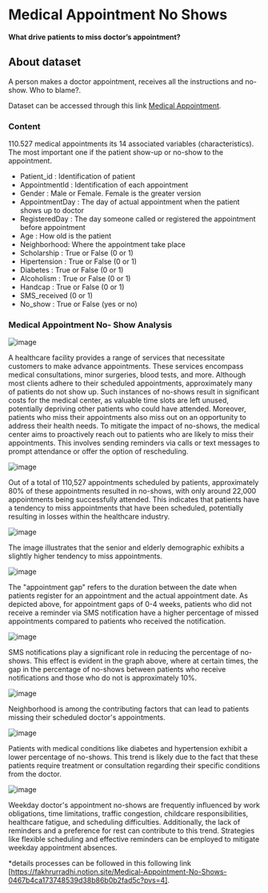 # Medical Appointment No Shows

**What drive patients to miss doctor’s appointment?**

## About dataset

A person makes a doctor appointment, receives all the instructions and no-show. Who to blame?.

Dataset can be accessed through this link [Medical Appointment](https://www.kaggle.com/datasets/joniarroba/noshowappointments).


### Content

110.527 medical appointments its 14 associated variables (characteristics). The most important one if the patient show-up or no-show to the appointment.

- Patient_id : Identification of patient
- AppointmentId : Identification of each appointment
- Gender : Male or Female. Female is the greater version
- AppointmentDay : The day of actual appointment when the patient shows up to doctor
- RegisteredDay : The day someone called  or registered the appointment before appointment
- Age : How old is the patient
- Neighborhood: Where the appointment take place
- Scholarship : True or False (0 or 1)
- Hipertension : True or False (0 or 1)
- Diabetes : True or False (0 or 1)
- Alcoholism : True or False (0 or 1)
- Handcap : True or False (0 or 1)
- SMS_received (0 or 1)
- No_show : True or False (yes or no)

### Medical Appointment No- Show Analysis
![image](https://github.com/MuhammadFakhrurradhi/Power-BI-Medical-Appointment-No-show/assets/131879017/ac8a16a9-c0d4-4cfa-8f2c-f9b1a26d2e9f)

A healthcare facility provides a range of services that necessitate customers to make advance appointments. These services encompass medical consultations, minor surgeries, blood tests, and more. Although most clients adhere to their scheduled appointments, approximately many of patients do not show up. Such instances of no-shows result in significant costs for the medical center, as valuable time slots are left unused, potentially depriving other patients who could have attended. Moreover, patients who miss their appointments also miss out on an opportunity to address their health needs. To mitigate the impact of no-shows, the medical center aims to proactively reach out to patients who are likely to miss their appointments. This involves sending reminders via calls or text messages to prompt attendance or offer the option of rescheduling.

![image](https://github.com/MuhammadFakhrurradhi/Power-BI-Medical-Appointment-No-show/assets/131879017/ddbf5450-1f5b-4a0e-9301-03e182bc5b07)

Out of a total of 110,527 appointments scheduled by patients, approximately 80% of these appointments resulted in no-shows, with only around 22,000 appointments being successfully attended. This indicates that patients have a tendency to miss appointments that have been scheduled, potentially resulting in losses within the healthcare industry.

![image](https://github.com/MuhammadFakhrurradhi/Power-BI-Medical-Appointment-No-show/assets/131879017/410d3412-91c6-424e-b4f0-d24b5ba8f333)

The image illustrates that the senior and elderly demographic exhibits a slightly higher tendency to miss appointments.

![image](https://github.com/MuhammadFakhrurradhi/Power-BI-Medical-Appointment-No-show/assets/131879017/7292522a-df94-4983-87b5-4b26f80c55bf)

The "appointment gap" refers to the duration between the date when patients register for an appointment and the actual appointment date. As depicted above, for appointment gaps of 0-4 weeks, patients who did not receive a reminder via SMS notification have a higher percentage of missed appointments compared to patients who received the notification.

![image](https://github.com/MuhammadFakhrurradhi/Power-BI-Medical-Appointment-No-show/assets/131879017/0ad821d6-826c-41c1-aab6-30bdd5b8056b)

SMS notifications play a significant role in reducing the percentage of no-shows. This effect is evident in the graph above, where at certain times, the gap in the percentage of no-shows between patients who receive notifications and those who do not is approximately 10%.

![image](https://github.com/MuhammadFakhrurradhi/Power-BI-Medical-Appointment-No-show/assets/131879017/0ac45fc6-f47f-4d39-94fc-a5e97e4d6a2d)

Neighborhood is among the contributing factors that can lead to patients missing their scheduled doctor's appointments.

![image](https://github.com/MuhammadFakhrurradhi/Power-BI-Medical-Appointment-No-show/assets/131879017/089f39af-102d-45aa-8da5-4667d528c4a7)

Patients with medical conditions like diabetes and hypertension exhibit a lower percentage of no-shows. This trend is likely due to the fact that these patients require treatment or consultation regarding their specific conditions from the doctor.

![image](https://github.com/MuhammadFakhrurradhi/Power-BI-Medical-Appointment-No-show/assets/131879017/e514ac79-c104-4ebc-81a5-b3d733a184b3)

Weekday doctor's appointment no-shows are frequently influenced by work obligations, time limitations, traffic congestion, childcare responsibilities, healthcare fatigue, and scheduling difficulties. Additionally, the lack of reminders and a preference for rest can contribute to this trend. Strategies like flexible scheduling and effective reminders can be employed to mitigate weekday appointment absences.




*details processes can be followed in this following link [https://fakhrurradhi.notion.site/Medical-Appointment-No-Shows-0467b4ca173748539d38b86b0b2fad5c?pvs=4].









